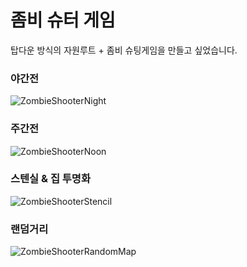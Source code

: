 # 좀비 슈터 게임
탑다운 방식의 자원루트 + 좀비 슈팅게임을 만들고 싶었습니다.

### 야간전
![ZombieShooterNight](https://user-images.githubusercontent.com/50022423/106046517-b4352c80-6125-11eb-87dc-cb65b9d31e35.gif)

### 주간전
![ZombieShooterNoon](https://user-images.githubusercontent.com/50022423/106047870-79cc8f00-6127-11eb-8379-dda772ed6b77.gif)

### 스텐실 & 집 투명화
![ZombieShooterStencil](https://user-images.githubusercontent.com/50022423/106048894-ca90b780-6128-11eb-91e7-8b6be4825f66.gif)

### 랜덤거리 
![ZombieShooterRandomMap](https://user-images.githubusercontent.com/50022423/106049648-c2854780-6129-11eb-8ab7-be82a4704cda.gif)

